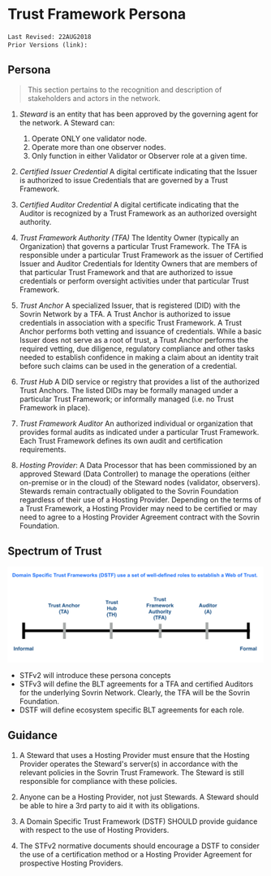 # Trust Framework Persona
```
Last Revised: 22AUG2018
Prior Versions (link):

```

## Persona

>This section pertains to the recognition and description of stakeholders and actors in the network.

1. *Steward* is an entity that has been approved by the governing agent for the network. A Steward can:
	1. Operate ONLY one validator node.
	1. Operate more than one observer nodes.
	1. Only function in either Validator or Observer role at a given time.

1. *Certified Issuer Credential* A digital certificate indicating that the Issuer is authorized to issue Credentials that are governed by a Trust Framework.

1. *Certified Auditor Credential* A digital certificate indicating that the Auditor is recognized by a Trust Framework as an authorized oversight authority.

1. *Trust Framework Authority (TFA)* The Identity Owner (typically an Organization) that governs a particular Trust Framework. The TFA is responsible under a particular Trust Framework as the issuer of Certified Issuer and Auditor Credentials for Identity Owners that are members of that particular Trust Framework and that are authorized to issue credentials or perform oversight activities under that particular Trust Framework.

1. *Trust Anchor* A specialized Issuer, that is registered (DID) with the Sovrin Network by a TFA. A Trust Anchor is authorized to issue credentials in association with a specific Trust Framework. A Trust Anchor performs both vetting and issuance of credentials. While a basic  Issuer does not serve as a root of trust, a Trust Anchor performs the required vetting, due diligence, regulatory compliance and other tasks needed to establish confidence in making a claim about an identity trait before such claims can be used in the generation of a credential.

1. *Trust Hub* A DID service or registry that provides a list of the authorized Trust Anchors. The listed DIDs may be formally managed under a particular Trust Framework; or informally managed (i.e. no Trust Framework in place).

1. *Trust Framework Auditor* An authorized individual or organization that provides formal audits as indicated under a particular Trust Framework. Each Trust Framework defines its own audit and certification requirements.

1. *Hosting Provider*: A Data Processor that has been commissioned by an approved Steward (Data Controller) to manage the operations (either on-premise or in the cloud) of the Steward nodes (validator, observers). Stewards remain contractually obligated to the Sovrin Foundation regardless of their use of a Hosting Provider. Depending on the terms of a Trust Framework, a Hosting Provider may need to be certified or may need to agree to a Hosting Provider Agreement contract with the Sovrin Foundation.

## Spectrum of Trust

![spectrum-of-trust](../diagrams/images/spectrum-of-trust.png)

* STFv2 will introduce these persona concepts
* STFv3 will define the BLT agreements for a TFA and certified Auditors for the underlying Sovrin Network. Clearly, the TFA will be the Sovrin Foundation.
* DSTF will define ecosystem specific BLT agreements for each role.


## Guidance
1. A Steward that uses a Hosting Provider must ensure that the Hosting Provider operates the Steward's server(s) in accordance with the relevant policies in the Sovrin Trust Framework. The Steward is still responsible for compliance with these policies.

1. Anyone can be a Hosting Provider, not just Stewards. A Steward should be able to hire a 3rd party to aid it with its obligations.

1. A Domain Specific Trust Framework (DSTF) SHOULD provide guidance with respect to the use of Hosting Providers.

1. The STFv2 normative documents should encourage a DSTF to consider the use of a certification method or a Hosting Provider Agreement for prospective Hosting Providers.
